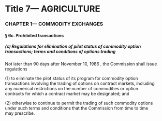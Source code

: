 
# Title 7— AGRICULTURE
### CHAPTER 1— COMMODITY EXCHANGES
#### § 6c. Prohibited transactions
##### (c) Regulations for elimination of pilot status of commodity option transactions; terms and conditions of options trading

Not later than 90 days after November 10, 1986 , the Commission shall issue regulations

(1) to eliminate the pilot status of its program for commodity option transactions involving the trading of options on contract markets, including any numerical restrictions on the number of commodities or option contracts for which a contract market may be designated; and

(2) otherwise to continue to permit the trading of such commodity options under such terms and conditions that the Commission from time to time may prescribe.
